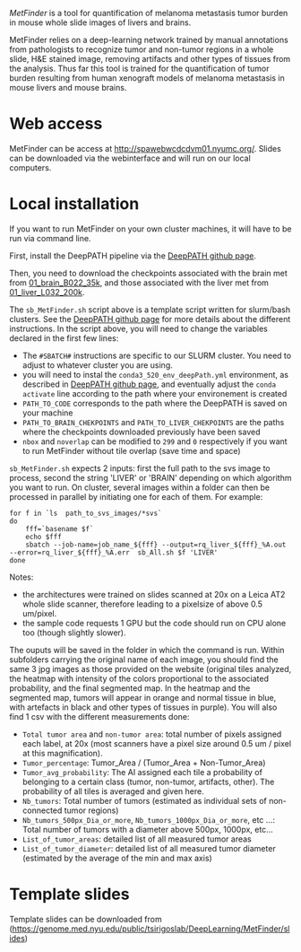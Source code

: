 *MetFinder* is a tool for quantification of melanoma metastasis tumor burden in mouse whole slide images of livers and brains.

MetFinder relies on a deep-learning network trained by manual annotations from pathologists to recognize tumor and non-tumor regions in a whole slide, H&E stained image, removing artifacts and other types of tissues from the analysis. Thus far this tool is trained for the quantification of tumor burden resulting from human xenograft models of melanoma metastasis in mouse livers and mouse brains.


# Web access
MetFinder can be access at http://spawebwcdcdvm01.nyumc.org/. Slides can be downloaded via the webinterface and will run on our local computers.

# Local installation
If you want to run MetFinder on your own cluster machines, it will have to be run via command line.

First, install the DeepPATH pipeline via the [DeepPATH github page](https://github.com/ncoudray/DeepPATH/).

Then, you need to download the checkpoints associated with the brain met from [01_brain_B022_35k](https://genome.med.nyu.edu/public/tsirigoslab/DeepLearning/MetFinder/checkpoints/01_brain_B022_35k), and those associated with the liver met from [01_liver_L032_200k](https://genome.med.nyu.edu/public/tsirigoslab/DeepLearning/MetFinder/checkpoints/01_liver_L032_200k). 

The `sb_MetFinder.sh` script above is a template script written for slurm/bash clusters. See the  [DeepPATH github page](https://github.com/ncoudray/DeepPATH/) for more details about the different instructions. In the script above, you will need to change the variables declared in the first few lines:
- The `#SBATCH#` instructions are specific to our SLURM cluster. You need to adjust to whatever cluster you are using.
- you will need to instal the `conda3_520_env_deepPath.yml` environment, as described in [DeepPATH github page](https://github.com/ncoudray/DeepPATH/), and eventually adjust the `conda activate` line according to the path where your environement is created
- `PATH_TO_CODE` corresponds to the path where the DeepPATH is saved on your machine
- `PATH_TO_BRAIN_CHEKPOINTS` and `PATH_TO_LIVER_CHEKPOINTS` are the paths where the checkpoints downloaded previously have been saved
- `nbox` and  `noverlap` can be modified to `299` and `0` respectively if you want to run MetFinder without tile overlap (save time and space)

`sb_MetFinder.sh` expects 2 inputs: first the full path to the svs image to process, second the string 'LIVER' or 'BRAIN' depending on which algorithm you want to run. On cluster, several images within a folder can then be processed in parallel by initiating one for each of them. For example:
```shell
for f in `ls  path_to_svs_images/*svs`
do
	fff=`basename $f`
	echo $fff
	sbatch --job-name=job_name_${fff} --output=rq_liver_${fff}_%A.out  --error=rq_liver_${fff}_%A.err  sb_All.sh $f 'LIVER' 
done
```

Notes: 
- the architectures were trained on slides scanned at 20x on a Leica AT2 whole slide scanner, therefore leading to a pixelsize of above 0.5 um/pixel. 
- the sample code requests 1 GPU but the code should run on CPU alone too (though slightly slower).

The ouputs will be saved in the folder in which the command is run. Within subfolders carrying the original name of each image, you should find the same 3 jpg images as those provided on the website (original tiles analyzed, the heatmap with intensity of the colors proportional to the associated probability, and the final segmented map. In the heatmap and the segmented map, tumors will appear in orange and normal tissue in blue, with artefacts in black and other types of tissues in purple). You will also find 1 csv with the different measurements done:

-   `Total tumor area` and `non-tumor area`: total number of pixels assigned each label, at 20x (most scanners have a pixel size around 0.5 um / pixel at this magnification).
-   `Tumor_percentage`: Tumor_Area / (Tumor_Area + Non-Tumor_Area)
-   `Tumor_avg_probability`: The AI assigned each tile a probability of belonging to a certain class (tumor, non-tumor, artifacts, other). The probability of all tiles is averaged and given here.
-   `Nb_tumors`: Total number of tumors (estimated as individual sets of non-connected tumor regions)
-   `Nb_tumors_500px_Dia_or_more`, `Nb_tumors_1000px_Dia_or_more`, etc …: Total number of tumors with a diameter above 500px, 1000px, etc…
-   `List_of_tumor_areas`: detailed list of all measured tumor areas
-   `List_of_tumor_diameter`: detailed list of all measured tumor diameter (estimated by the average of the min and max axis)


# Template slides
Template slides can be downloaded from (https://genome.med.nyu.edu/public/tsirigoslab/DeepLearning/MetFinder/slides)



